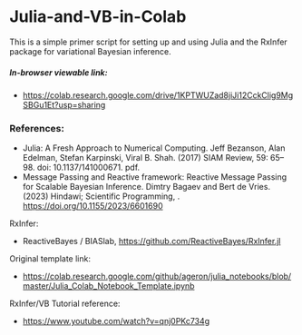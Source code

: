# Julia-and-VB-in-Colab
This is a simple primer script for setting up and using Julia and the RxInfer package for variational Bayesian inference. 

##### In-browser viewable link:
- https://colab.research.google.com/drive/1KPTWUZad8jiJi12CckClig9MgSBGu1Et?usp=sharing
  

### References:
  - Julia: A Fresh Approach to Numerical Computing. Jeff Bezanson, Alan Edelman, Stefan Karpinski, Viral B. Shah. (2017) SIAM Review, 59: 65–98. doi: 10.1137/141000671. pdf.
  - Message Passing and Reactive framework: Reactive Message Passing for Scalable Bayesian Inference. Dimtry Bagaev and Bert de Vries. (2023) Hindawi; Scientific Programming, .  https://doi.org/10.1155/2023/6601690


RxInfer:
  - ReactiveBayes / BIASlab, https://github.com/ReactiveBayes/RxInfer.jl

Original template link:
  - https://colab.research.google.com/github/ageron/julia_notebooks/blob/master/Julia_Colab_Notebook_Template.ipynb

RxInfer/VB Tutorial reference:
  - https://www.youtube.com/watch?v=qnj0PKc734g
